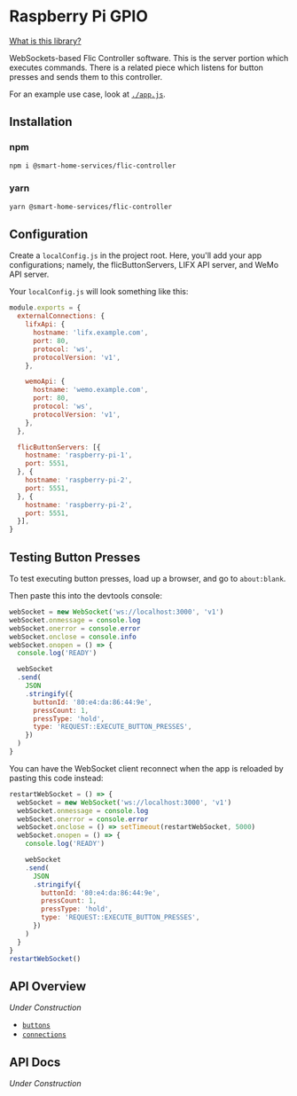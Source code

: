 # Raspberry Pi GPIO
[What is this library?](https://github.com/Sawtaytoes/Smart-Home-Services/blob/master/README.md)

WebSockets-based Flic Controller software. This is the server portion which executes commands. There is a related piece which listens for button presses and sends them to this controller.

For an example use case, look at [`./app.js`](app.js).

## Installation

### npm
```sh
npm i @smart-home-services/flic-controller
```

### yarn
```sh
yarn @smart-home-services/flic-controller
```

## Configuration
Create a `localConfig.js` in the project root. Here, you'll add your app configurations; namely, the flicButtonServers, LIFX API server, and WeMo API server.

Your `localConfig.js` will look something like this:

```js
module.exports = {
  externalConnections: {
    lifxApi: {
      hostname: 'lifx.example.com',
      port: 80,
      protocol: 'ws',
      protocolVersion: 'v1',
    },

    wemoApi: {
      hostname: 'wemo.example.com',
      port: 80,
      protocol: 'ws',
      protocolVersion: 'v1',
    },
  },

  flicButtonServers: [{
    hostname: 'raspberry-pi-1',
    port: 5551,
  }, {
    hostname: 'raspberry-pi-2',
    port: 5551,
  }, {
    hostname: 'raspberry-pi-2',
    port: 5551,
  }],
}
```

## Testing Button Presses
To test executing button presses, load up a browser, and go to `about:blank`.

Then paste this into the devtools console:
```js
webSocket = new WebSocket('ws://localhost:3000', 'v1')
webSocket.onmessage = console.log
webSocket.onerror = console.error
webSocket.onclose = console.info
webSocket.onopen = () => {
  console.log('READY')

  webSocket
  .send(
    JSON
    .stringify({
      buttonId: '80:e4:da:86:44:9e',
      pressCount: 1,
      pressType: 'hold',
      type: 'REQUEST::EXECUTE_BUTTON_PRESSES',
    })
  )
}
```

You can have the WebSocket client reconnect when the app is reloaded by pasting this code instead:
```js
restartWebSocket = () => {
  webSocket = new WebSocket('ws://localhost:3000', 'v1')
  webSocket.onmessage = console.log
  webSocket.onerror = console.error
  webSocket.onclose = () => setTimeout(restartWebSocket, 5000)
  webSocket.onopen = () => {
    console.log('READY')

    webSocket
    .send(
      JSON
      .stringify({
        buttonId: '80:e4:da:86:44:9e',
        pressCount: 1,
        pressType: 'hold',
        type: 'REQUEST::EXECUTE_BUTTON_PRESSES',
      })
    )
  }
}
restartWebSocket()
```

## API Overview
*Under Construction*

- [`buttons`](#buttons)
- [`connections`](#connections)

## API Docs
*Under Construction*
